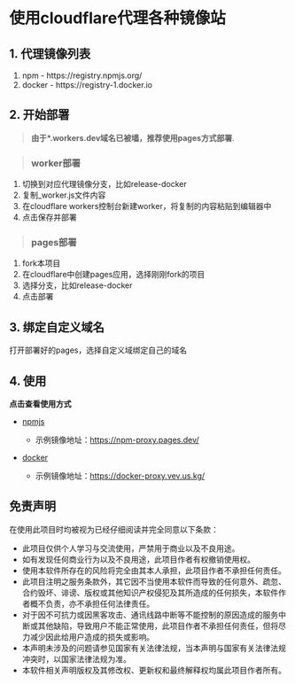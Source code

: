 # 使用cloudflare代理各种镜像站

## 1. 代理镜像列表

<ol>
<li>npm - https://registry.npmjs.org/</li>
<li>docker - https://registry-1.docker.io</li>
</ol>

## 2. 开始部署

> **由于\*.workers.dev域名已被墙，推荐使用pages方式部署**.

> ### worker部署

1. 切换到对应代理镜像分支，比如release-docker
2. 复制\_worker.js文件内容
3. 在cloudflare workers控制台新建worker，将复制的内容粘贴到编辑器中
4. 点击保存并部署

> ### pages部署

1. fork本项目
2. 在cloudflare中创建pages应用，选择刚刚fork的项目
3. 选择分支，比如release-docker
4. 点击部署

## 3. 绑定自定义域名

打开部署好的pages，选择自定义域绑定自己的域名

## 4. 使用

**点击查看使用方式**

-   [npmjs](https://github.com/jwyGithub/cloudflare-workers/tree/main/packages/npm-proxy)

    -   示例镜像地址：https://npm-proxy.pages.dev/

-   [docker](https://github.com/jwyGithub/cloudflare-workers/tree/main/packages/docker-proxy)

    -   示例镜像地址：https://docker-proxy.vev.us.kg/

## 免责声明

在使用此项目时均被视为已经仔细阅读并完全同意以下条款：

-   此项目仅供个人学习与交流使用，严禁用于商业以及不良用途。
-   如有发现任何商业行为以及不良用途，此项目作者有权撤销使用权。
-   使用本软件所存在的风险将完全由其本人承担，此项目作者不承担任何责任。
-   此项目注明之服务条款外，其它因不当使用本软件而导致的任何意外、疏忽、合约毁坏、诽谤、版权或其他知识产权侵犯及其所造成的任何损失，本软件作者概不负责，亦不承担任何法律责任。
-   对于因不可抗力或因黑客攻击、通讯线路中断等不能控制的原因造成的服务中断或其他缺陷，导致用户不能正常使用，此项目作者不承担任何责任，但将尽力减少因此给用户造成的损失或影响。
-   本声明未涉及的问题请参见国家有关法律法规，当本声明与国家有关法律法规冲突时，以国家法律法规为准。
-   本软件相关声明版权及其修改权、更新权和最终解释权均属此项目作者所有。
